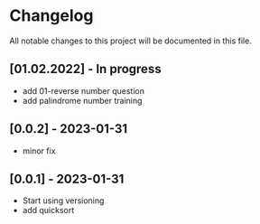 # Changelog

All notable changes to this project will be documented in this file.

## [01.02.2022] - In progress

- add 01-reverse number question
- add palindrome number training

## [0.0.2] - 2023-01-31
- minor fix

## [0.0.1] - 2023-01-31

- Start using versioning
- add quicksort